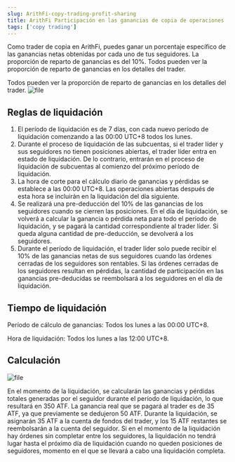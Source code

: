 ```yaml
---
slug: ArithFi-copy-trading-profit-sharing
title: ArithFi Participación en las ganancias de copia de operaciones
tags: ['copy trading']
---
```


Como trader de copia en ArithFi, puedes ganar un porcentaje específico de las ganancias netas obtenidas por cada uno de tus seguidores. La proporción de reparto de ganancias es del 10%. Todos pueden ver la proporción de reparto de ganancias en los detalles del trader.

Todos pueden ver la proporción de reparto de ganancias en los detalles del trader.
![file](https://nftstorage.link/ipfs/bafkreidvylvkhmby2z4mombngal7diiy7yyal3exjyomlrxlgqiurmsktu)

## Reglas de liquidación
1. El período de liquidación es de 7 días, con cada nuevo período de liquidación comenzando a las 00:00 UTC+8 todos los lunes.
2. Durante el proceso de liquidación de las subcuentas, si el trader líder y sus seguidores no tienen posiciones abiertas, el trader líder entra en estado de liquidación. De lo contrario, entrarán en el proceso de liquidación de subcuentas al comienzo del próximo período de liquidación.
3. La hora de corte para el cálculo diario de ganancias y pérdidas se establece a las 00:00 UTC+8. Las operaciones abiertas después de esta hora se incluirán en la liquidación del día siguiente.
4. Se realizará una pre-deducción del 10% de las ganancias de los seguidores cuando se cierren las posiciones. En el día de liquidación, se volverá a calcular la ganancia o pérdida neta para todo el período de liquidación, y se pagará la cantidad correspondiente al trader líder. Si queda alguna cantidad de pre-deducción, se devolverá a los seguidores.
5. Durante el período de liquidación, el trader líder solo puede recibir el 10% de las ganancias netas de sus seguidores cuando las órdenes cerradas de los seguidores son rentables. Si las órdenes cerradas de los seguidores resultan en pérdidas, la cantidad de participación en las ganancias pre-deducidas se reembolsará a los seguidores en el día de liquidación.

## Tiempo de liquidación
Período de cálculo de ganancias: Todos los lunes a las 00:00 UTC+8.

Hora de liquidación: Todos los lunes a las 12:00 UTC+8.

## Calculación
![file](https://nftstorage.link/ipfs/bafkreie7f2auxw46bbwf33h5epnajbmqwunmyssiulpoucpeoown6762va)

En el momento de la liquidación, se calcularán las ganancias y pérdidas totales generadas por el seguidor durante el período de liquidación, lo que resultará en 350 ATF. La ganancia real que se pagará al trader es de 35 ATF, ya que previamente se dedujeron 50 ATF. Durante la liquidación, se asignarán 35 ATF a la cuenta de fondos del trader, y los 15 ATF restantes se reembolsarán a la cuenta del seguidor. Si en el momento de la liquidación hay órdenes sin completar entre los seguidores, la liquidación no tendrá lugar hasta el próximo día de liquidación cuando no queden posiciones de seguidores, momento en el que se llevará a cabo una liquidación completa.


 
